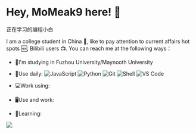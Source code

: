 # Hey, MoMeak9 here! 🎃

正在学习的编程小白

I am a college student in China 🏫, like to pay attention to current affairs hot spots 🆕, Bilibili users 📺. You can reach me at the following ways：

- 🏫I'm studying in Fuzhou University/Maynooth University
- 🤺Use daily:
  ![JavaScript](https://img.shields.io/badge/-JavaScript-black?style=plastic&logo=javascript)
  ![Python](https://img.shields.io/badge/-Java-black?style=plastic&logo=Java)
  ![Git](https://img.shields.io/badge/-Git-black?style=plastic&logo=git)
  ![Shell](https://img.shields.io/badge/-Shell-blasck?style=plastic&logo=Shell)
  ![VS Code](https://img.shields.io/badge/-VS%20Code-007ACC?style=plastic&logo=visual-studio-code)
- 💻Work using:

- 🖥️Use and work:

- 🍳Learning:

![](https://github-readme-stats.vercel.app/api?username=MoMeak9&theme=tokyonight&show_icons=true)
